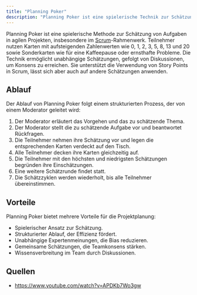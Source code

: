 ```yaml
---
title: "Planning Poker"
description: "Planning Poker ist eine spielerische Technik zur Schätzung von Aufgaben in agilen Projekten wie Scrum. Teilnehmer verwenden Karten mit Zahlenwerten, um unabhängig zu schätzen und anschließend zu diskutieren. Dies fördert strukturierte Abläufe und Wissensverbreitung im Team."
---
```


Planning Poker ist eine spielerische Methode zur Schätzung von Aufgaben in agilen Projekten, insbesondere im [Scrum](/open-fidup/lerninhalte/scrum)-Rahmenwerk. Teilnehmer nutzen Karten mit aufsteigenden Zahlenwerten wie 0, 1, 2, 3, 5, 8, 13 und 20 sowie Sonderkarten wie für eine Kaffeepause oder ernsthafte Probleme. Die Technik ermöglicht unabhängige Schätzungen, gefolgt von Diskussionen, um Konsens zu erreichen. Sie unterstützt die Verwendung von Story Points in Scrum, lässt sich aber auch auf andere Schätzungen anwenden.

## Ablauf

Der Ablauf von Planning Poker folgt einem strukturierten Prozess, der von einem Moderator geleitet wird:

1. Der Moderator erläutert das Vorgehen und das zu schätzende Thema.
2. Der Moderator stellt die zu schätzende Aufgabe vor und beantwortet Rückfragen.
3. Die Teilnehmer nehmen ihre Schätzung vor und legen die entsprechenden Karten verdeckt auf den Tisch.
4. Alle Teilnehmer decken ihre Karten gleichzeitig auf.
5. Die Teilnehmer mit den höchsten und niedrigsten Schätzungen begründen ihre Einschätzungen.
6. Eine weitere Schätzrunde findet statt.
7. Die Schätzzyklen werden wiederholt, bis alle Teilnehmer übereinstimmen.

## Vorteile

Planning Poker bietet mehrere Vorteile für die Projektplanung:

- Spielerischer Ansatz zur Schätzung.
- Strukturierter Ablauf, der Effizienz fördert.
- Unabhängige Expertenmeinungen, die Bias reduzieren.
- Gemeinsame Schätzungen, die Teamkonsens stärken.
- Wissensverbreitung im Team durch Diskussionen.

## Quellen

- https://www.youtube.com/watch?v=APDKb7Wo3gw